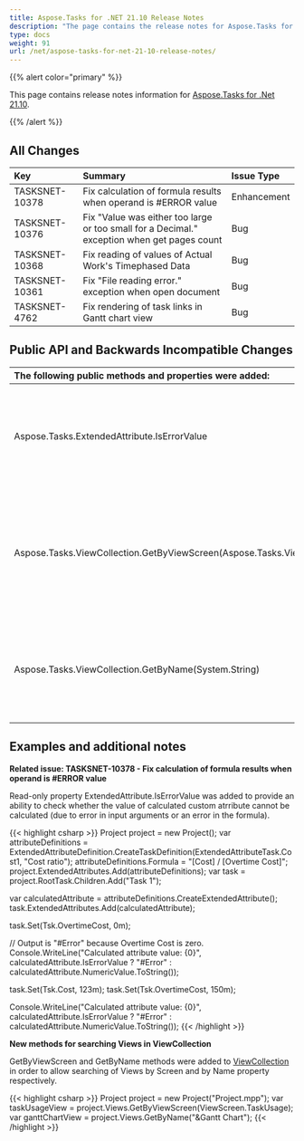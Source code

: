 ```yaml
---
title: Aspose.Tasks for .NET 21.10 Release Notes
description: "The page contains the release notes for Aspose.Tasks for .NET 21.10."
type: docs
weight: 91
url: /net/aspose-tasks-for-net-21-10-release-notes/
---
```


{{% alert color="primary" %}} 

This page contains release notes information for [Aspose.Tasks for .Net 21.10](https://downloads.aspose.com/tasks/net/new-releases/aspose.tasks-for-.net-21.10/).

{{% /alert %}}
## **All Changes**
|**Key**|**Summary**|**Issue Type**|
| :- | :- | :- |
| TASKSNET-10378 | Fix calculation of formula results when operand is #ERROR value | Enhancement |
| TASKSNET-10376 | Fix "Value was either too large or too small for a Decimal." exception when get pages count | Bug |
| TASKSNET-10368 | Fix reading of values of Actual Work's Timephased Data | Bug |
| TASKSNET-10361 | Fix "File reading error." exception when open document | Bug |
| TASKSNET-4762 | Fix rendering of task links in Gantt chart view | Bug |

## **Public API and Backwards Incompatible Changes**
|**The following public methods and properties were added:**|**Description**|
| :- | :- |
| Aspose.Tasks.ExtendedAttribute.IsErrorValue | Gets whether calculation of extended attribute's value resulted in an error. |
| Aspose.Tasks.ViewCollection.GetByViewScreen(Aspose.Tasks.ViewScreen) | Searches for a View with the specified Screen property, and returns the first occurrence within the collection. |
| Aspose.Tasks.ViewCollection.GetByName(System.String) | Searches for a View with the name, and returns the first occurrence within the collection. |

## **Examples and additional notes**

**Related issue: TASKSNET-10378 - Fix calculation of formula results when operand is #ERROR value**

Read-only property ExtendedAttribute.IsErrorValue was added to provide an ability to check whether the value of calculated custom atrribute cannot be calculated (due to error in input arguments or an error in the formula).

{{< highlight csharp >}}
Project project = new Project();
var attributeDefinitions = ExtendedAttributeDefinition.CreateTaskDefinition(ExtendedAttributeTask.Cost1, "Cost ratio");
attributeDefinitions.Formula = "[Cost] / [Overtime Cost]";
project.ExtendedAttributes.Add(attributeDefinitions);
var task = project.RootTask.Children.Add("Task 1");

var calculatedAttribute = attributeDefinitions.CreateExtendedAttribute();
task.ExtendedAttributes.Add(calculatedAttribute);

task.Set(Tsk.OvertimeCost, 0m);

// Output is "#Error" because Overtime Cost is zero.
Console.WriteLine("Calculated attribute value: {0}", calculatedAttribute.IsErrorValue ? "#Error" : calculatedAttribute.NumericValue.ToString());

task.Set(Tsk.Cost, 123m);
task.Set(Tsk.OvertimeCost, 150m);

Console.WriteLine("Calculated attribute value: {0}", calculatedAttribute.IsErrorValue ? "#Error" : calculatedAttribute.NumericValue.ToString());
{{< /highlight >}}

**New methods for searching Views in ViewCollection**

GetByViewScreen and GetByName methods were added to [ViewCollection](https://reference.aspose.com/tasks/net/aspose.tasks/viewcollection) in order to allow searching of Views by Screen and by Name property respectively.

{{< highlight csharp >}}
Project project = new Project("Project.mpp");
var taskUsageView = project.Views.GetByViewScreen(ViewScreen.TaskUsage);
var ganttChartView = project.Views.GetByName("&Gantt Chart");
{{< /highlight >}}